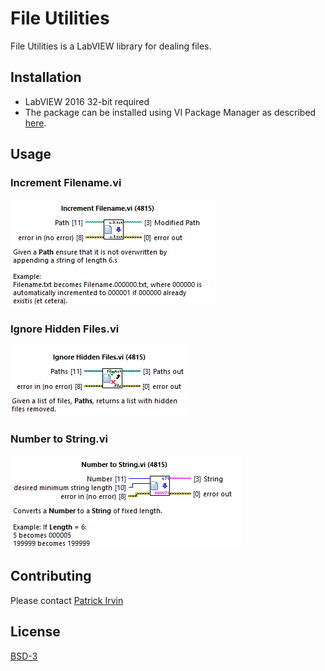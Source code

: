 # File Utilities

File Utilities is a LabVIEW library for dealing files.

## Installation

- LabVIEW 2016 32-bit required
- The package can be installed using VI Package Manager as described [here](https://levylabpitt.github.io/).

## Usage

### Increment Filename.vi

![Increment Filename](documentation/Increment-Filename-Help.png)

### Ignore Hidden Files.vi

![Ignore Hidden Files](documentation/Ignore-Hidden-Files-Help.png)

### Number to String.vi

![Number to String](documentation/Number-To-String-Help.png)

## Contributing

Please contact [Patrick Irvin](https://github.com/ciozi137)

## License

[BSD-3](https://opensource.org/licenses/BSD-3-Clause)
